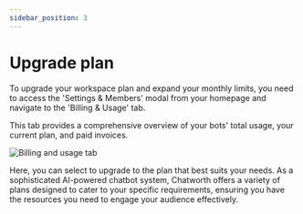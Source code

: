 ```yaml
---
sidebar_position: 3
---
```


# Upgrade plan

To upgrade your workspace plan and expand your monthly limits, you need to access the 'Settings & Members' modal from your homepage and navigate to the 'Billing & Usage' tab.

This tab provides a comprehensive overview of your bots' total usage, your current plan, and paid invoices.

<img src="/img/workspace/billing.jpeg" alt="Billing and usage tab" />

Here, you can select to upgrade to the plan that best suits your needs. As a sophisticated AI-powered chatbot system, Chatworth offers a variety of plans designed to cater to your specific requirements, ensuring you have the resources you need to engage your audience effectively.
